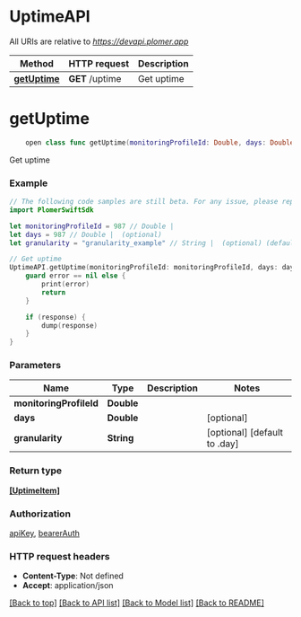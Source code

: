 # UptimeAPI

All URIs are relative to *https://devapi.plomer.app*

| Method                                  | HTTP request    | Description |
| --------------------------------------- | --------------- | ----------- |
| [**getUptime**](UptimeAPI.md#getuptime) | **GET** /uptime | Get uptime  |

# **getUptime**

```swift
    open class func getUptime(monitoringProfileId: Double, days: Double? = nil, granularity: Granularity_getUptime? = nil, completion: @escaping (_ data: [UptimeItem]?, _ error: Error?) -> Void)
```

Get uptime

### Example

```swift
// The following code samples are still beta. For any issue, please report via http://github.com/OpenAPITools/openapi-generator/issues/new
import PlomerSwiftSdk

let monitoringProfileId = 987 // Double |
let days = 987 // Double |  (optional)
let granularity = "granularity_example" // String |  (optional) (default to .day)

// Get uptime
UptimeAPI.getUptime(monitoringProfileId: monitoringProfileId, days: days, granularity: granularity) { (response, error) in
    guard error == nil else {
        print(error)
        return
    }

    if (response) {
        dump(response)
    }
}
```

### Parameters

| Name                    | Type       | Description | Notes                        |
| ----------------------- | ---------- | ----------- | ---------------------------- |
| **monitoringProfileId** | **Double** |             |
| **days**                | **Double** |             | [optional]                   |
| **granularity**         | **String** |             | [optional] [default to .day] |

### Return type

[**[UptimeItem]**](UptimeItem.md)

### Authorization

[apiKey](../README.md#apiKey), [bearerAuth](../README.md#bearerAuth)

### HTTP request headers

- **Content-Type**: Not defined
- **Accept**: application/json

[[Back to top]](#) [[Back to API list]](../README.md#documentation-for-api-endpoints) [[Back to Model list]](../README.md#documentation-for-models) [[Back to README]](../README.md)
